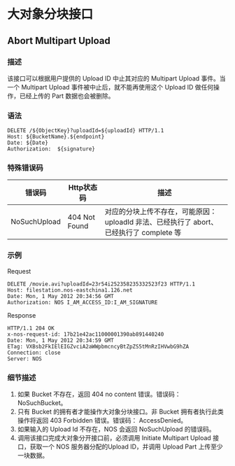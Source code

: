 # 大对象分块接口

## Abort Multipart Upload

### 描述

该接口可以根据用户提供的 Upload ID 中止其对应的 Multipart Upload 事件。当一个 Multipart Upload 事件被中止后，就不能再使用这个 Upload ID 做任何操作，已经上传的 Part 数据也会被删除。

### 语法 

    DELETE /${ObjectKey}?uploadId=${uploadId} HTTP/1.1
    Host: ${BucketName}.${endpoint}
    Date: ${Date}
    Authorization:  ${signature}

### 特殊错误码

|    错误码    |  Http状态码   |                                           描述                                          |
|--------------|---------------|-----------------------------------------------------------------------------------------|
| NoSuchUpload | 404 Not Found | 对应的分块上传不存在，可能原因：uploadId 非法、已经执行了 abort、已经执行了 complete 等 |

### 示例

Request

    DELETE /movie.avi?uploadId=23r54i252358235332523f23 HTTP/1.1
    Host: filestation.nos-eastchina1.126.net
    Date: Mon, 1 May 2012 20:34:56 GMT
    Authorization: NOS I_AM_ACCESS_ID:I_AM_SIGNATURE

Response

    HTTP/1.1 204 OK
    x-nos-request-id: 17b21e42ac11000001390ab891440240
    Date: Mon, 1 May 2012 20:34:59 GMT
    ETag: VXBsb2FkIElEIGZvciA2aWWpbmcncyBtZpZS5tMnRzIHVwbG9hZA
    Connection: close
    Server: NOS

### 细节描述

1. 如果 Bucket 不存在，返回 404 no content 错误。错误码：NoSuchBucket。
2. 只有 Bucket 的拥有者才能操作大对象分块接口。非 Bucket 拥有者执行此类操作将返回 403 Forbidden 错误。错误码： AccessDenied。
3. 如果输入的 Upload Id 不存在，NOS 会返回 NoSuchUpload 的错误码。
4. 调用该接口完成大对象分开接口前，必须调用 Initiate Multipart Upload 接口，获取一个 NOS 服务器分配的Upload ID，并调用 Upload Part 上传至少一块数据。
